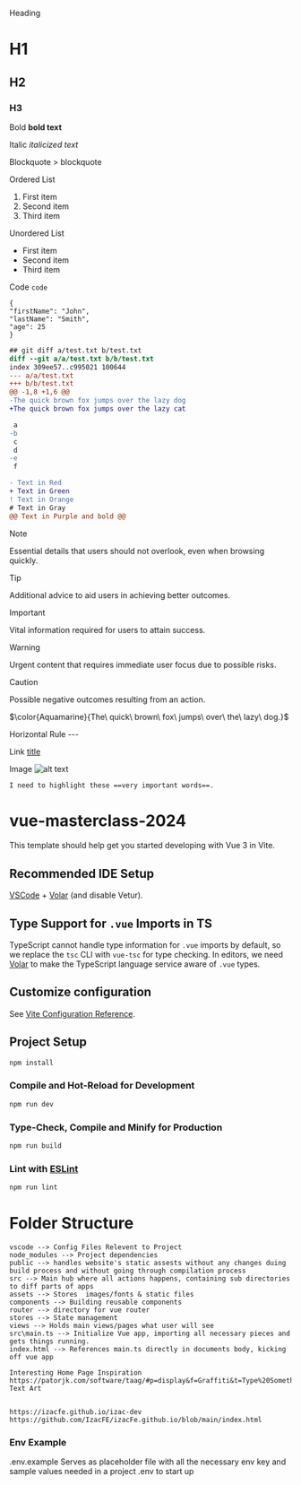 Heading

# H1

## H2

### H3

Bold **bold text**

Italic _italicized text_

Blockquote > blockquote

Ordered List

1. First item
2. Second item
3. Third item

Unordered List

- First item
- Second item
- Third item

Code `code`

```
{
"firstName": "John",
"lastName": "Smith",
"age": 25
}
```

```diff
## git diff a/test.txt b/test.txt
diff --git a/a/test.txt b/b/test.txt
index 309ee57..c995021 100644
--- a/a/test.txt
+++ b/b/test.txt
@@ -1,8 +1,6 @@
-The quick brown fox jumps over the lazy dog
+The quick brown fox jumps over the lazy cat

 a
-b
 c
 d
-e
 f
```

```diff
- Text in Red
+ Text in Green
! Text in Orange
# Text in Gray
@@ Text in Purple and bold @@
```

> [!NOTE]
> Essential details that users should not overlook, even when browsing quickly.

> [!TIP]
> Additional advice to aid users in achieving better outcomes.

> [!IMPORTANT]
> Vital information required for users to attain success.

> [!WARNING]
> Urgent content that requires immediate user focus due to possible risks.

> [!CAUTION]
> Possible negative outcomes resulting from an action.

$\color{Aquamarine}{The\ quick\ brown\ fox\ jumps\ over\ the\ lazy\ dog.}$

Horizontal Rule ---

Link [title](https://www.example.com)

Image ![alt text](image.jpg)

    I need to highlight these ==very important words==.

# vue-masterclass-2024

This template should help get you started developing with Vue 3 in Vite.

## Recommended IDE Setup

[VSCode](https://code.visualstudio.com/) + [Volar](https://marketplace.visualstudio.com/items?itemName=Vue.volar) (and disable Vetur).

## Type Support for `.vue` Imports in TS

TypeScript cannot handle type information for `.vue` imports by default, so we replace the `tsc` CLI with `vue-tsc` for type checking. In editors, we need [Volar](https://marketplace.visualstudio.com/items?itemName=Vue.volar) to make the TypeScript language service aware of `.vue` types.

## Customize configuration

See [Vite Configuration Reference](https://vitejs.dev/config/).

## Project Setup

```sh
npm install
```

### Compile and Hot-Reload for Development

```sh
npm run dev
```

### Type-Check, Compile and Minify for Production

```sh
npm run build
```

### Lint with [ESLint](https://eslint.org/)

```sh
npm run lint
```

# Folder Structure

```
vscode --> Config Files Relevent to Project
node_modules --> Project dependencies
public --> handles website's static assests without any changes duing build process and without going through compilation process
src --> Main hub where all actions happens, containing sub directories to diff parts of apps
assets --> Stores  images/fonts & static files
components --> Building reusable components
router --> directory for vue router
stores --> State management
views --> Holds main views/pages what user will see
src\main.ts --> Initialize Vue app, importing all necessary pieces and gets things running.
index.html --> References main.ts directly in documents body, kicking off vue app
```

```
Interesting Home Page Inspiration
https://patorjk.com/software/taag/#p=display&f=Graffiti&t=Type%20Something%20
Text Art


https://izacfe.github.io/izac-dev
https://github.com/IzacFE/izacFe.github.io/blob/main/index.html
```

### Env Example

.env.example
Serves as placeholder file with all the necessary env key and sample values needed in a project .env to start up
